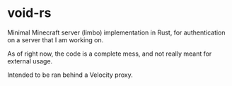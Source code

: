 # void-rs

Minimal Minecraft server (limbo) implementation in Rust, for authentication on a server that I am working on.

As of right now, the code is a complete mess, and not really meant for external usage.

Intended to be ran behind a Velocity proxy.